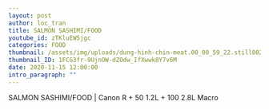 ```yaml
---
layout: post
author: loc_tran
title: SALMON SASHIMI/FOOD
youtube_id: zTKluEW5jgc
categories: FOOD
thumbnail: /assets/img/uploads/dung-hinh-chin-meat.00_00_59_22.still002.jpg
thumbnail_ID: 1FCG3fr-9UjnOW-dZOdw_IfXwwk8Y7v6M
date: 2020-11-15 12:00:00
intro_paragraph: ""
---
```

SALMON SASHIMI/FOOD | Canon R + 50 1.2L + 100 2.8L Macro
